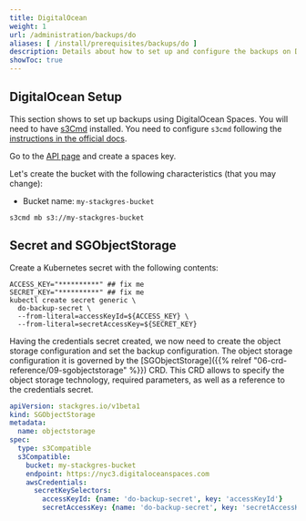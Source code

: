 ```yaml
---
title: DigitalOcean
weight: 1
url: /administration/backups/do
aliases: [ /install/prerequisites/backups/do ]
description: Details about how to set up and configure the backups on DigitalOcean Spaces.
showToc: true
---
```


## DigitalOcean Setup

This section shows to set up backups using DigitalOcean Spaces.
You will need to have [s3Cmd](https://s3tools.org/download) installed.
You need to configure `s3cmd` following the [instructions in the official docs](https://docs.digitalocean.com/products/spaces/resources/s3cmd/).

Go to the [API page](https://cloud.digitalocean.com/settings/api/tokens) and create a spaces key.

Let's create the bucket with the following characteristics (that you may change):

* Bucket name: `my-stackgres-bucket`

```
s3cmd mb s3://my-stackgres-bucket
```

## Secret and SGObjectStorage

Create a Kubernetes secret with the following contents:

```
ACCESS_KEY="**********" ## fix me
SECRET_KEY="**********" ## fix me
kubectl create secret generic \
  do-backup-secret \
  --from-literal=accessKeyId=${ACCESS_KEY} \
  --from-literal=secretAccessKey=${SECRET_KEY}
```

Having the credentials secret created, we now need to create the object storage configuration and set the backup configuration.
The object storage configuration it is governed by the [SGObjectStorage]({{% relref "06-crd-reference/09-sgobjectstorage" %}}) CRD.
This CRD allows to specify the object storage technology, required parameters, as well as a reference to the credentials secret.

```yaml
apiVersion: stackgres.io/v1beta1
kind: SGObjectStorage
metadata:
  name: objectstorage
spec:
  type: s3Compatible
  s3Compatible:
    bucket: my-stackgres-bucket
    endpoint: https://nyc3.digitaloceanspaces.com
    awsCredentials:
      secretKeySelectors:
        accessKeyId: {name: 'do-backup-secret', key: 'accessKeyId'}
        secretAccessKey: {name: 'do-backup-secret', key: 'secretAccessKey'}
```
